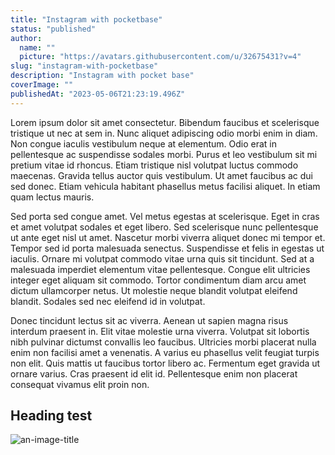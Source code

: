 ```yaml
---
title: "Instagram with pocketbase"
status: "published"
author:
  name: ""
  picture: "https://avatars.githubusercontent.com/u/32675431?v=4"
slug: "instagram-with-pocketbase"
description: "Instagram with pocket base"
coverImage: ""
publishedAt: "2023-05-06T21:23:19.496Z"
---
```


Lorem ipsum dolor sit amet consectetur. Bibendum faucibus et scelerisque tristique ut nec at sem in. Nunc aliquet adipiscing odio morbi enim in diam. Non congue iaculis vestibulum neque at elementum. Odio erat in pellentesque ac suspendisse sodales morbi. Purus et leo vestibulum sit mi pretium vitae id rhoncus. Etiam tristique nisl volutpat luctus commodo maecenas. Gravida tellus auctor quis vestibulum. Ut amet faucibus ac dui sed donec. Etiam vehicula habitant phasellus metus facilisi aliquet. In etiam quam lectus mauris.<br>

Sed porta sed congue amet. Vel metus egestas at scelerisque. Eget in cras et amet volutpat sodales et eget libero. Sed scelerisque nunc pellentesque ut ante eget nisl ut amet. Nascetur morbi viverra aliquet donec mi tempor et. Tempor sed id porta malesuada senectus. Suspendisse et felis in egestas ut iaculis. Ornare mi volutpat commodo vitae urna quis sit tincidunt. Sed at a malesuada imperdiet elementum vitae pellentesque. Congue elit ultricies integer eget aliquam sit commodo. Tortor condimentum diam arcu amet dictum ullamcorper netus. Ut molestie neque blandit volutpat eleifend blandit. Sodales sed nec eleifend id in volutpat.<br>

Donec tincidunt lectus sit ac viverra. Aenean ut sapien magna risus interdum praesent in. Elit vitae molestie urna viverra. Volutpat sit lobortis nibh pulvinar dictumst convallis leo faucibus. Ultricies morbi placerat nulla enim non facilisi amet a venenatis. A varius eu phasellus velit feugiat turpis non elit. Quis mattis ut faucibus tortor libero ac. Fermentum eget gravida ut ornare varius. Cras praesent id elit id. Pellentesque enim non placerat consequat vivamus elit proin non.

## Heading test

![](https://images.unsplash.com/photo-1607604276583-eef5d076aa5f?ixlib=rb-4.0.3&ixid=MnwxMjA3fDB8MHxwaG90by1wYWdlfHx8fGVufDB8fHx8&auto=format&fit=crop&w=1074&q=80> "an-image-title")
